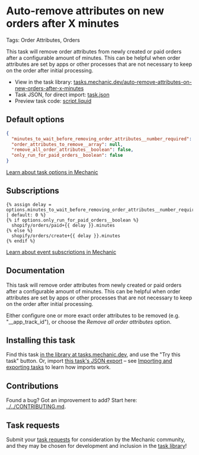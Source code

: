 # Auto-remove attributes on new orders after X minutes

Tags: Order Attributes, Orders

This task will remove order attributes from newly created or paid orders after a configurable amount of minutes. This can be helpful when order attributes are set by apps or other processes that are not necessary to keep on the order after initial processing.

* View in the task library: [tasks.mechanic.dev/auto-remove-attributes-on-new-orders-after-x-minutes](https://tasks.mechanic.dev/auto-remove-attributes-on-new-orders-after-x-minutes)
* Task JSON, for direct import: [task.json](../../tasks/auto-remove-attributes-on-new-orders-after-x-minutes.json)
* Preview task code: [script.liquid](./script.liquid)

## Default options

```json
{
  "minutes_to_wait_before_removing_order_attributes__number_required": "15",
  "order_attributes_to_remove__array": null,
  "remove_all_order_attributes__boolean": false,
  "only_run_for_paid_orders__boolean": false
}
```

[Learn about task options in Mechanic](https://learn.mechanic.dev/core/tasks/options)

## Subscriptions

```liquid
{% assign delay = options.minutes_to_wait_before_removing_order_attributes__number_required | default: 0 %}
{% if options.only_run_for_paid_orders__boolean %}
  shopify/orders/paid+{{ delay }}.minutes
{% else %}  
  shopify/orders/create+{{ delay }}.minutes
{% endif %}
```

[Learn about event subscriptions in Mechanic](https://learn.mechanic.dev/core/tasks/subscriptions)

## Documentation

This task will remove order attributes from newly created or paid orders after a configurable amount of minutes. This can be helpful when order attributes are set by apps or other processes that are not necessary to keep on the order after initial processing.

Either configure one or more exact order attributes to be removed (e.g. "__app_track_id"), or choose the _Remove all order attributes_ option.

## Installing this task

Find this task [in the library at tasks.mechanic.dev](https://tasks.mechanic.dev/auto-remove-attributes-on-new-orders-after-x-minutes), and use the "Try this task" button. Or, import [this task's JSON export](../../tasks/auto-remove-attributes-on-new-orders-after-x-minutes.json) – see [Importing and exporting tasks](https://learn.mechanic.dev/core/tasks/import-and-export) to learn how imports work.

## Contributions

Found a bug? Got an improvement to add? Start here: [../../CONTRIBUTING.md](../../CONTRIBUTING.md).

## Task requests

Submit your [task requests](https://mechanic.canny.io/task-requests) for consideration by the Mechanic community, and they may be chosen for development and inclusion in the [task library](https://tasks.mechanic.dev/)!
